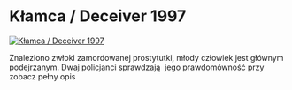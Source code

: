 Kłamca / Deceiver 1997 
=============
[![Kłamca / Deceiver 1997 ](http://vidos.pl/images/player.gif)](http://vidos.pl/klamca-deceiver-1997)

 Znaleziono zwłoki zamordowanej prostytutki, młody człowiek jest głównym podejrzanym. Dwaj policjanci sprawdzają  jego prawdomówność przy zobacz pełny opis
